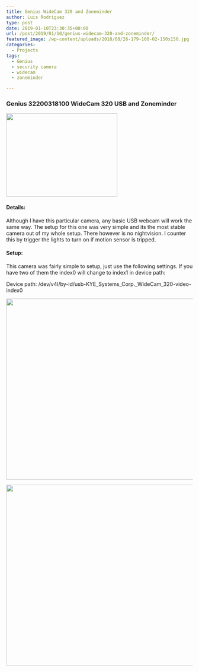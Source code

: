 ```yaml
---
title: Genius WideCam 320 and Zoneminder
author: Luis Rodriguez
type: post
date: 2019-01-10T23:30:35+00:00
url: /post/2019/01/10/genius-widecam-320-and-zoneminder/
featured_image: /wp-content/uploads/2018/08/26-179-100-02-150x150.jpg
categories:
  - Projects
tags:
  - Genius
  - security camera
  - widecam
  - zoneminder

---
```

### Genius 32200318100 WideCam 320 USB and Zoneminder

[<img class="aligncenter size-medium wp-image-562" src="https://blog.silocitylabs.com/wp-content/uploads/2018/08/26-179-100-02-300x225.jpg" alt="" width="300" height="225" srcset="https://blog.silocitylabs.com/wp-content/uploads/2018/08/26-179-100-02-300x225.jpg 300w, https://blog.silocitylabs.com/wp-content/uploads/2018/08/26-179-100-02.jpg 640w" sizes="(max-width: 300px) 100vw, 300px" />][1]

#### Details:

Although I have this particular camera, any basic USB webcam will work the same way. The setup for this one was very simple and its the most stable camera out of my whole setup. There however is no nightvision. I counter this by trigger the lights to turn on if motion sensor is tripped.

<!--more-->

#### Setup:

This camera was fairly simple to setup, just use the following settings. If you have two of them the index0 will change to index1 in device path:

Device path: /dev/v4l/by-id/usb-KYE\_Systems\_Corp.\_WideCam\_320-video-index0

[<img class="aligncenter size-full wp-image-701" src="https://blog.silocitylabs.com/wp-content/uploads/2018/12/1-1.png" alt="" width="527" height="488" srcset="https://blog.silocitylabs.com/wp-content/uploads/2018/12/1-1.png 527w, https://blog.silocitylabs.com/wp-content/uploads/2018/12/1-1-300x278.png 300w" sizes="(max-width: 527px) 100vw, 527px" />][2]

[<img class="aligncenter size-full wp-image-702" src="https://blog.silocitylabs.com/wp-content/uploads/2018/12/1-2.png" alt="" width="527" height="488" srcset="https://blog.silocitylabs.com/wp-content/uploads/2018/12/1-2.png 527w, https://blog.silocitylabs.com/wp-content/uploads/2018/12/1-2-300x278.png 300w" sizes="(max-width: 527px) 100vw, 527px" />][3]

 [1]: https://blog.silocitylabs.com/wp-content/uploads/2018/08/26-179-100-02.jpg
 [2]: https://blog.silocitylabs.com/wp-content/uploads/2018/12/1-1.png
 [3]: https://blog.silocitylabs.com/wp-content/uploads/2018/12/1-2.png